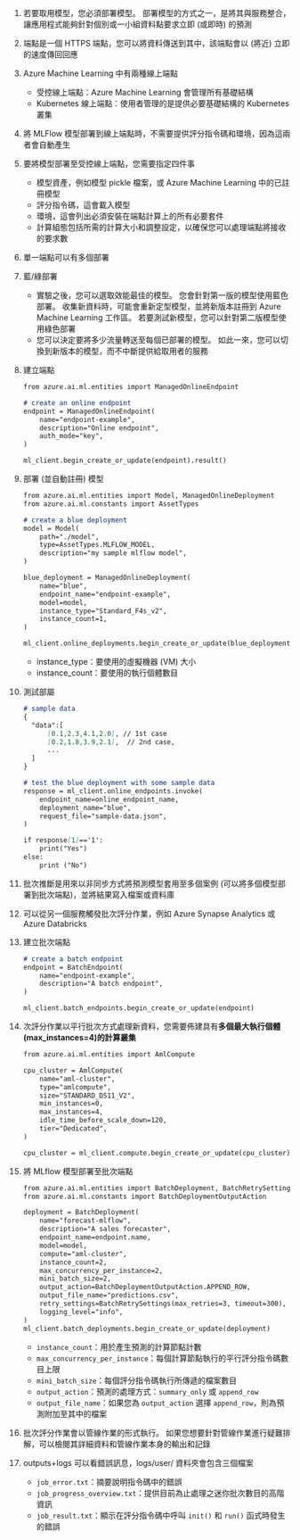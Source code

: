 1. 若要取用模型，您必須部署模型。 部署模型的方式之一，是將其與服務整合，讓應用程式能夠針對個別或一小組資料點要求立即 (或即時) 的預測
2. 端點是一個 HTTPS 端點，您可以將資料傳送到其中，該端點會以 (將近) 立即的速度傳回回應
3. Azure Machine Learning 中有兩種線上端點
    - 受控線上端點：Azure Machine Learning 會管理所有基礎結構
    - Kubernetes 線上端點：使用者管理的是提供必要基礎結構的 Kubernetes 叢集
4. 將 MLFlow 模型部署到線上端點時，不需要提供評分指令碼和環境，因為這兩者會自動產生
5. 要將模型部署至受控線上端點，您需要指定四件事
    - 模型資產，例如模型 pickle 檔案，或 Azure Machine Learning 中的已註冊模型
    - 評分指令碼，這會載入模型
    - 環境，這會列出必須安裝在端點計算上的所有必要套件
    - 計算組態包括所需的計算大小和調整設定，以確保您可以處理端點將接收的要求數
6. 單一端點可以有多個部署
7. 藍/綠部署
    - 實驗之後，您可以選取效能最佳的模型。 您會針對第一版的模型使用藍色部署。 收集新資料時，可能會重新定型模型，並將新版本註冊到 Azure Machine Learning 工作區。 若要測試新模型，您可以針對第二版模型使用綠色部署
    - 您可以決定要將多少流量轉送至每個已部署的模型。 如此一來，您可以切換到新版本的模型，而不中斷提供給取用者的服務
8. 建立端點
    
    ```markdown
    from azure.ai.ml.entities import ManagedOnlineEndpoint
    
    # create an online endpoint
    endpoint = ManagedOnlineEndpoint(
        name="endpoint-example",
        description="Online endpoint",
        auth_mode="key",
    )
    
    ml_client.begin_create_or_update(endpoint).result()
    ```
    
9. 部署 (並自動註冊) 模型
    
    ```markdown
    from azure.ai.ml.entities import Model, ManagedOnlineDeployment
    from azure.ai.ml.constants import AssetTypes
    
    # create a blue deployment
    model = Model(
        path="./model",
        type=AssetTypes.MLFLOW_MODEL,
        description="my sample mlflow model",
    )
    
    blue_deployment = ManagedOnlineDeployment(
        name="blue",
        endpoint_name="endpoint-example",
        model=model,
        instance_type="Standard_F4s_v2",
        instance_count=1,
    )
    
    ml_client.online_deployments.begin_create_or_update(blue_deployment).result()
    ```
    
    - instance_type：要使用的虛擬機器 (VM) 大小
    - instance_count：要使用的執行個體數目
10. 測試部屬
    
    ```markdown
    # sample data
    {
      "data":[
          [0.1,2.3,4.1,2.0], // 1st case
          [0.2,1.8,3.9,2.1],  // 2nd case,
          ...
      ]
    }
    
    # test the blue deployment with some sample data
    response = ml_client.online_endpoints.invoke(
        endpoint_name=online_endpoint_name,
        deployment_name="blue",
        request_file="sample-data.json",
    )
    
    if response[1]=='1':
        print("Yes")
    else:
        print ("No")
    ```
    
11. 批次推斷是用來以非同步方式將預測模型套用至多個案例 (可以將多個模型部署到批次端點)，並將結果寫入檔案或資料庫
12. 可以從另一個服務觸發批次評分作業，例如 Azure Synapse Analytics 或 Azure Databricks
13. 建立批次端點
    
    ```markdown
    # create a batch endpoint
    endpoint = BatchEndpoint(
        name="endpoint-example",
        description="A batch endpoint",
    )
    
    ml_client.batch_endpoints.begin_create_or_update(endpoint)
    ```
    
14. 次評分作業以平行批次方式處理新資料，您需要佈建具有**多個最大執行個體(max_instances=4)的計算叢集**
    
    ```markdown
    from azure.ai.ml.entities import AmlCompute
    
    cpu_cluster = AmlCompute(
        name="aml-cluster",
        type="amlcompute",
        size="STANDARD_DS11_V2",
        min_instances=0,
        max_instances=4,
        idle_time_before_scale_down=120,
        tier="Dedicated",
    )
    
    cpu_cluster = ml_client.compute.begin_create_or_update(cpu_cluster)
    ```
    
15. 將 MLflow 模型部署至批次端點
    
    ```markdown
    from azure.ai.ml.entities import BatchDeployment, BatchRetrySettings
    from azure.ai.ml.constants import BatchDeploymentOutputAction
    
    deployment = BatchDeployment(
        name="forecast-mlflow",
        description="A sales forecaster",
        endpoint_name=endpoint.name,
        model=model,
        compute="aml-cluster",
        instance_count=2,
        max_concurrency_per_instance=2,
        mini_batch_size=2,
        output_action=BatchDeploymentOutputAction.APPEND_ROW,
        output_file_name="predictions.csv",
        retry_settings=BatchRetrySettings(max_retries=3, timeout=300),
        logging_level="info",
    )
    ml_client.batch_deployments.begin_create_or_update(deployment)
    ```
    
    - `instance_count`：用於產生預測的計算節點計數
    - `max_concurrency_per_instance`：每個計算節點執行的平行評分指令碼數目上限
    - `mini_batch_size`：每個評分指令碼執行所傳遞的檔案數目
    - `output_action`：預測的處理方式：`summary_only` 或 `append_row`
    - `output_file_name`：如果您為 `output_action` 選擇 `append_row`，則為預測附加至其中的檔案
16. 批次評分作業會以管線作業的形式執行。 如果您想要針對管線作業進行疑難排解，可以檢閱其詳細資料和管線作業本身的輸出和記錄
17. outputs+logs 可以看錯誤訊息，logs/user/ 資料夾會包含三個檔案
    - `job_error.txt`：摘要說明指令碼中的錯誤
    - `job_progress_overview.txt`：提供目前為止處理之迷你批次數目的高階資訊
    - `job_result.txt`：顯示在評分指令碼中呼叫 `init()` 和 `run()` 函式時發生的錯誤
